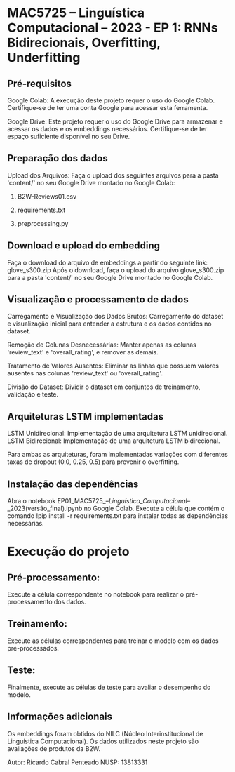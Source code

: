 # MAC5725 – Linguística Computacional – 2023 - EP 1: RNNs Bidirecionais, Overfitting, Underfitting

## Pré-requisitos

Google Colab: A execução deste projeto requer o uso do Google Colab. Certifique-se de ter uma conta Google para acessar esta ferramenta.

Google Drive: Este projeto requer o uso do Google Drive para armazenar e acessar os dados e os embeddings necessários. Certifique-se de ter espaço suficiente disponível no seu Drive.

## Preparação dos dados

Upload dos Arquivos: Faça o upload dos seguintes arquivos para a pasta 'content/' no seu Google Drive montado no Google Colab:

1. B2W-Reviews01.csv

2. requirements.txt

3. preprocessing.py

## Download e upload do embedding

Faça o download do arquivo de embeddings a partir do seguinte link: glove_s300.zip
Após o download, faça o upload do arquivo glove_s300.zip para a pasta 'content/' no seu Google Drive montado no Google Colab.

## Visualização e processamento de dados

Carregamento e Visualização dos Dados Brutos: Carregamento do dataset e visualização inicial para entender a estrutura e os dados contidos no dataset.

Remoção de Colunas Desnecessárias: Manter apenas as colunas 'review_text' e 'overall_rating', e remover as demais.

Tratamento de Valores Ausentes: Eliminar as linhas que possuem valores ausentes nas colunas 'review_text' ou 'overall_rating'.

Divisão do Dataset: Dividir o dataset em conjuntos de treinamento, validação e teste.

## Arquiteturas LSTM implementadas
LSTM Unidirecional: Implementação de uma arquitetura LSTM unidirecional.
LSTM Bidirecional: Implementação de uma arquitetura LSTM bidirecional.

Para ambas as arquiteturas, foram implementadas variações com diferentes taxas de dropout (0.0, 0.25, 0.5) para prevenir o overfitting.

## Instalação das dependências

Abra o notebook EP01_MAC5725_–_Linguística_Computacional_–_2023(versão_final).ipynb no Google Colab.
Execute a célula que contém o comando !pip install -r requirements.txt para instalar todas as dependências necessárias.


# Execução do projeto
## Pré-processamento:

Execute a célula correspondente no notebook para realizar o pré-processamento dos dados.

## Treinamento:

Execute as células correspondentes para treinar o modelo com os dados pré-processados.

## Teste:

Finalmente, execute as células de teste para avaliar o desempenho do modelo.


## Informações adicionais
Os embeddings foram obtidos do NILC (Núcleo Interinstitucional de Linguística Computacional).
Os dados utilizados neste projeto são avaliações de produtos da B2W.

Autor: Ricardo Cabral Penteado
NUSP: 13813331

